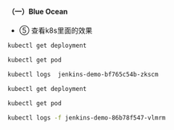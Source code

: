 


#### （一）Blue Ocean 


* ⑤ 查看k8s里面的效果

``` bash
kubectl get deployment

kubectl get pod

kubectl logs  jenkins-demo-bf765c54b-zkscm 
```


``` bash
kubectl get deployment

kubectl get pod

kubectl logs -f jenkins-demo-86b78f547-vlmrm
```

